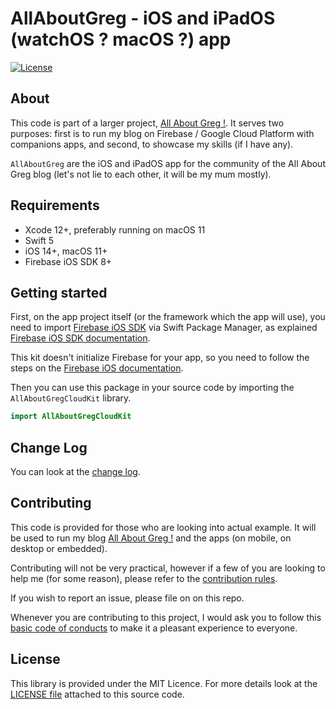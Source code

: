# AllAboutGreg - iOS and iPadOS (watchOS ? macOS ?) app

[![License](https://img.shields.io/badge/License-MIT-blue.svg)](LICENSE)

## About

This code is part of a larger project, [All About Greg !](https://allaboutgreg.net). It serves two purposes: first is to run my blog on Firebase / Google Cloud Platform with companions apps, and second, to showcase my skills (if I have any).

`AllAboutGreg` are the iOS and iPadOS app for the community of the All About Greg blog (let's not lie to each other, it will be my mum mostly).

## Requirements

- Xcode 12+, preferably running on macOS 11
- Swift 5
- iOS 14+, macOS 11+
- Firebase iOS SDK 8+

## Getting started

First, on the app project itself (or the framework which the app will use), you need to import [Firebase iOS SDK](https://github.com/firebase/firebase-ios-sdk) via Swift Package Manager, as explained [Firebase iOS SDK documentation](https://firebase.google.com/docs/ios/swift-package-manager?authuser=0).

This kit doesn't initialize Firebase for your app, so you need to follow the steps on the [Firebase iOS documentation](https://firebase.google.com/docs/ios/setup?authuser=0).

Then you can use this package in your source code by importing the `AllAboutGregCloudKit` library.

```swift
import AllAboutGregCloudKit
```

## Change Log

You can look at the [change log](CONTRIBUTING.md).

## Contributing

This code is provided for those who are looking into actual example. It will be used to run my blog [All About Greg !](https://allaboutgreg.net) and the apps (on mobile, on desktop or embedded).

Contributing will not be very practical, however if a few of you are looking to help me (for some reason), please refer to the [contribution rules](CONTRIBUTING.md).

If you wish to report an issue, please file on on this repo.

Whenever you are contributing to this project, I would ask you to follow this [basic code of conducts](CODE_OF_CONDUCT.md) to make it a pleasant experience to everyone.

## License

This library is provided under the MIT Licence. For more details look at the [LICENSE file](LICENSE) attached to this source code.

